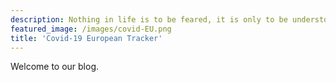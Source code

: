 ```yaml
---
description: Nothing in life is to be feared, it is only to be understood. Now is the time to understand more, so that we may fear less. Marie Curie
featured_image: /images/covid-EU.png
title: 'Covid-19 European Tracker'
---
```

Welcome to our blog. 

